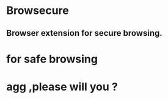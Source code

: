 # Browsecure 
## Browser extension for secure browsing.
# for safe browsing
# agg ,please will you ?
